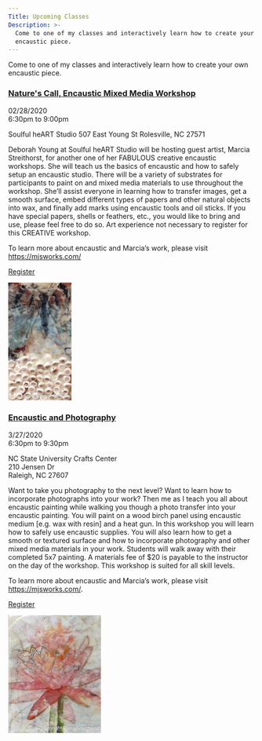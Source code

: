 ```yaml
---
Title: Upcoming Classes
Description: >-
  Come to one of my classes and interactively learn how to create your own
  encaustic piece.
---
```


Come to one of my classes and interactively learn how to create your own encaustic piece.

<div class="event">

  <h3 class="eventTitle">

  [Nature's Call, Encaustic Mixed Media Workshop](http://deborahsoulfulheart.com/product/encaustic-painting-using-nature-with-marcia-streithorst/)

  </h3>

  <div class="eventInfo">

  <div class="eventSideBar">

  02/28/2020  
  6:30pm to 9:00pm

  Soulful heART Studio
  507 East Young St
  Rolesville, NC  27571 

  </div>

  <div class="eventDetails">

Deborah Young at Soulful heART Studio will be hosting guest artist, Marcia Streithorst, for another one of her FABULOUS creative encaustic workshops.  She will teach us the basics of encaustic and how to safely setup an encaustic studio.  There will be a variety of substrates for participants to paint on and mixed media materials to use throughout the workshop. She’ll assist everyone in learning how to transfer images, get a smooth surface, embed different types of papers and other natural objects into wax, and finally add marks using encaustic tools and oil sticks.  If you have special papers, shells or feathers, etc., you would like to bring and use, please feel free to do so. Art experience not necessary to register for this CREATIVE workshop.

To learn more about encaustic and Marcia’s work, please visit https://mjsworks.com/

[Register](http://deborahsoulfulheart.com/product/encaustic-painting-using-nature-with-marcia-streithorst/)

  <div class="eventPic">

  ![Painting](/assets/paintings/img_4825-thumbnail.jpg)

  </div>  

  </div>

  </div>

</div>

<div class="event">

  <h3 class="eventTitle">

  [Encaustic and Photography](https://crafts.arts.ncsu.edu/classes-and-workshops/)

  </h3>

  <div class="eventInfo">

  <div class="eventSideBar">

  3/27/2020  
  6:30pm to 9:30pm

  NC State University Crafts Center  
  210 Jensen Dr  
  Raleigh, NC 27607  

  </div>

  <div class="eventDetails">

Want to take you photography to the next level? Want to learn how to incorporate photographs into your work? Then me as I teach you all about encaustic painting while walking you though a photo transfer into your encaustic painting. You will paint on a wood birch panel using encaustic medium [e.g. wax with resin] and a heat gun. In this workshop you will learn how to safely use encaustic supplies. You will also learn how to get a smooth or textured surface and how to incorporate photography and other mixed media materials in your work. Students will walk away with their completed 5x7 painting. A materials fee of $20 is payable to the instructor on the day of the workshop. This workshop is suited for all skill levels.

To learn more about encaustic and Marcia’s work, please visit https://mjsworks.com/.

[Register](https://crafts.arts.ncsu.edu/classes-and-workshops/)

  <div class="eventPic">

  ![Painting](/assets/paintings/img_5578-thumbnail.jpg)

  </div>  

  </div>

  </div>

</div>

